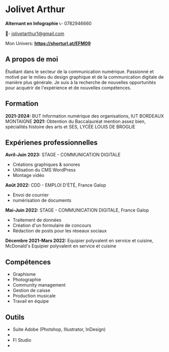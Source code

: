 # Jolivet Arthur
**Alternant en Infographie**
📞- 0782946660

📧- jolivetarthur1@gmail.com

Mon Univers: **https://shorturl.at/EFM09**

## A propos de moi
Étudiant dans le secteur de la communication numérique. Passionné et motivé par le milieu du design graphique et de la communication digitale de manière plus générale. 
Je suis à la recherche de nouvelles opportunités pour acquérir de l'expérience et de nouvelles compétences.

## Formation
**2021-2024:** BUT Information numérique des organisations, IUT BORDEAUX MONTAIGNE
**2021:** Obtention du Baccalauréat mention assez bien, spécialités histoire des arts et SES, LYCÉE LOUIS DE BROGLIE

## Expérienes professionnelles
**Avril-Juin 2023:** STAGE - COMMUNICATION DIGITALE
- Créations graphiques & sonores
- Utilisation du CMS WordPress
- Montage vidéo

**Août 2022:** CDD - EMPLOI D'ÉTÉ, France Galop
- Envoi de courrier 
- numérisation de documents

**Mai-Juin 2022:** STAGE - COMMUNICATION DIGITALE, France Galop
- Traitement de données
- Création d'un formulaire de concours
- Rédaction de posts pour les réseaux sociaux

**Décembre 2021-Mars 2022:** Equipier polyvalent en service et cuisine, McDonald's
Equipier polyvalent en service et cuisine

## Compétences 
- Graphisme
- Photographie
- Community management
- Gestion de caisse
- Production musicale
- Travail en équipe

## Outils
- Suite Adobe (Photshop, Illustrator, InDesign)
- 
- Fl Studio
- 



